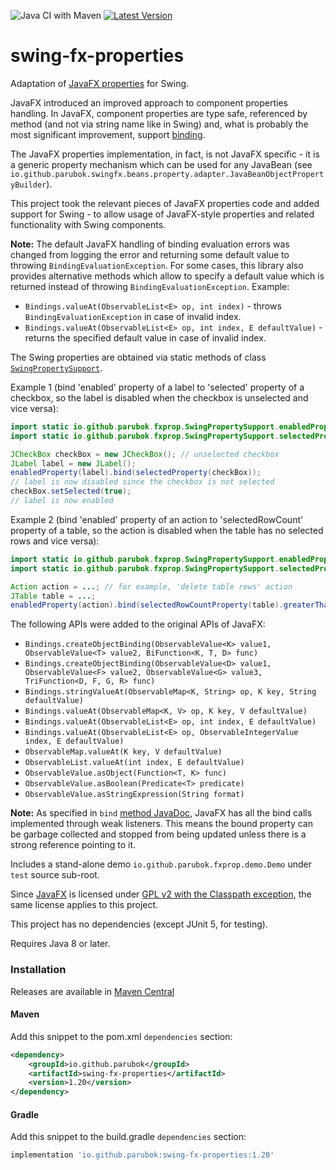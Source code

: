 ![Java CI with Maven](https://github.com/parubok/swing-fx-properties/workflows/Java%20CI%20with%20Maven/badge.svg)
[![Latest Version](https://img.shields.io/maven-central/v/io.github.parubok/swing-fx-properties)](https://search.maven.org/search?q=a:swing-fx-properties)

# swing-fx-properties
Adaptation of [JavaFX properties](https://docs.oracle.com/javafx/2/binding/jfxpub-binding.htm) for Swing.

JavaFX introduced an improved approach to component properties handling.
In JavaFX, component properties are type safe, referenced by method (and not via string name like in Swing) and, what is probably the most significant improvement, support [binding](https://docs.oracle.com/javase/8/javafx/properties-binding-tutorial/binding.htm).

The JavaFX properties implementation, in fact, is not JavaFX specific - it is a generic property mechanism which can be used for any JavaBean (see `io.github.parubok.swingfx.beans.property.adapter.JavaBeanObjectPropertyBuilder`).

This project took the relevant pieces of JavaFX properties code and added support for Swing - to allow usage of JavaFX-style properties and related functionality with Swing components.

**Note:** The default JavaFX handling of binding evaluation errors was changed from logging the error and returning some default value to throwing `BindingEvaluationException`. For some cases, this library also provides alternative methods which allow to specify a default value which is returned instead of throwing `BindingEvaluationException`.
Example:
- `Bindings.valueAt(ObservableList<E> op, int index)` - throws `BindingEvaluationException` in case of invalid index.
- `Bindings.valueAt(ObservableList<E> op, int index, E defaultValue)` - returns the specified default value in case of invalid index.

The Swing properties are obtained via static methods of class [`SwingPropertySupport`](src/main/java/io/github/parubok/fxprop/SwingPropertySupport.java).

Example 1 (bind 'enabled' property of a label to 'selected' property of a checkbox, so the label is disabled when the checkbox is unselected and vice versa):

```java
import static io.github.parubok.fxprop.SwingPropertySupport.enabledProperty;
import static io.github.parubok.fxprop.SwingPropertySupport.selectedProperty;

JCheckBox checkBox = new JCheckBox(); // unselected checkbox
JLabel label = new JLabel();
enabledProperty(label).bind(selectedProperty(checkBox));
// label is now disabled since the checkbox is not selected
checkBox.setSelected(true);
// label is now enabled
```

Example 2 (bind 'enabled' property of an action to 'selectedRowCount' property of a table, so the action is disabled when the table has no selected rows and vice versa):

```java
import static io.github.parubok.fxprop.SwingPropertySupport.enabledProperty;
import static io.github.parubok.fxprop.SwingPropertySupport.selectedProperty;

Action action = ...; // for example, 'delete table rows' action
JTable table = ...;
enabledProperty(action).bind(selectedRowCountProperty(table).greaterThanOrEqualTo(1));
```

The following APIs were added to the original APIs of JavaFX:
- `Bindings.createObjectBinding(ObservableValue<K> value1, ObservableValue<T> value2, BiFunction<K, T, D> func)`
- `Bindings.createObjectBinding(ObservableValue<D> value1, ObservableValue<F> value2, ObservableValue<G> value3, TriFunction<D, F, G, R> func)`
- `Bindings.stringValueAt(ObservableMap<K, String> op, K key, String defaultValue)`
- `Bindings.valueAt(ObservableMap<K, V> op, K key, V defaultValue)`
- `Bindings.valueAt(ObservableList<E> op, int index, E defaultValue)`
- `Bindings.valueAt(ObservableList<E> op, ObservableIntegerValue index, E defaultValue)`
- `ObservableMap.valueAt(K key, V defaultValue)`
- `ObservableList.valueAt(int index, E defaultValue)`
- `ObservableValue.asObject(Function<T, K> func)`
- `ObservableValue.asBoolean(Predicate<T> predicate)`
- `ObservableValue.asStringExpression(String format)`

**Note:** As specified in `bind` [method JavaDoc](https://docs.oracle.com/javase/8/javafx/api/javafx/beans/property/Property.html#bind-javafx.beans.value.ObservableValue-), JavaFX has all the bind calls implemented through weak listeners. This means the bound property can be garbage collected and stopped from being updated unless there is a strong reference pointing to it.

Includes a stand-alone demo `io.github.parubok.fxprop.demo.Demo` under `test` source sub-root. 

Since [JavaFX](https://github.com/openjdk/jfx) is licensed under [GPL v2 with the Classpath exception](http://openjdk.java.net/legal/gplv2+ce.html), the same license applies to this project.

This project has no dependencies (except JUnit 5, for testing).

Requires Java 8 or later.

### Installation

Releases are available in [Maven Central](https://repo1.maven.org/maven2/io/github/parubok/swing-fx-properties/)

#### Maven

Add this snippet to the pom.xml `dependencies` section:

```xml
<dependency>
    <groupId>io.github.parubok</groupId>
    <artifactId>swing-fx-properties</artifactId>
    <version>1.20</version>
</dependency>
```

#### Gradle

Add this snippet to the build.gradle `dependencies` section:

```groovy
implementation 'io.github.parubok:swing-fx-properties:1.20'
```